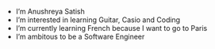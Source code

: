 - I’m Anushreya Satish
- I’m interested in learning Guitar, Casio and Coding
- I’m currently learning French because I want to go to Paris
- I’m ambitous to be a Software Engineer
